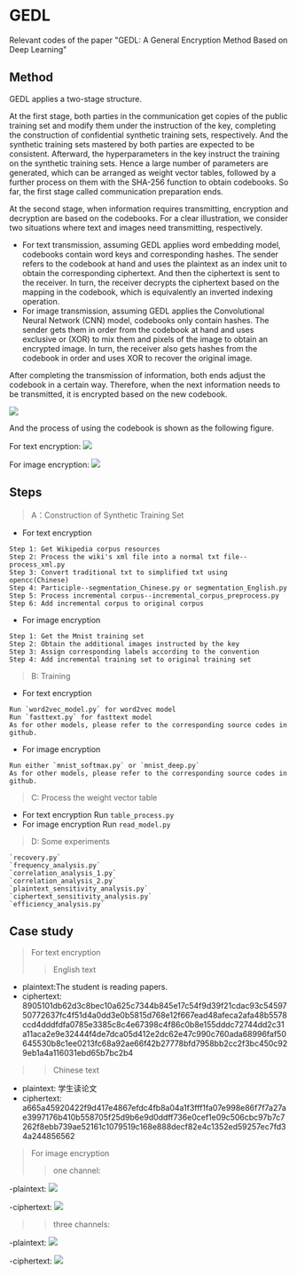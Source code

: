 # GEDL
Relevant codes of the paper "GEDL: A General Encryption Method Based on Deep Learning"
## Method
GEDL applies a two-stage structure.

At the first stage, both parties in the communication get copies of the public training set and modify them under the instruction of the key, completing the construction of confidential synthetic training sets, respectively. And the synthetic training sets mastered by both parties are expected to be consistent. Afterward, the hyperparameters in the key instruct the training on the synthetic training sets. Hence a large number of parameters are generated, which can be arranged as weight vector tables, followed by a further process on them with the SHA-256 function to obtain codebooks. So far, the first stage called communication preparation ends.

At the second stage, when information requires transmitting, encryption and decryption are based on the codebooks. For a clear illustration, we consider two situations where text and images need transmitting, respectively. 
- For text transmission, assuming GEDL applies word embedding model, codebooks contain word keys and corresponding hashes. The sender refers to the codebook at hand and uses the plaintext as an index unit to obtain the corresponding ciphertext. And then the ciphertext is sent to the receiver. In turn, the receiver decrypts the ciphertext based on the mapping in the codebook, which is equivalently an inverted indexing operation. 
- For image transmission, assuming GEDL applies the Convolutional Neural Network (CNN) model, codebooks only contain hashes. The sender gets them in order from the codebook at hand and uses exclusive or (XOR) to mix them and pixels of the image to obtain an encrypted image. In turn, the receiver also gets hashes from the codebook in order and uses XOR to recover the original image.

After completing the transmission of information, both ends adjust the codebook in a certain way. Therefore, when the next information needs to be transmitted, it is encrypted based on the new codebook.

![](https://github.com/tempAmbi/GEDL/raw/master/images/overview_conf.png)

And the process of using the codebook is shown as the following figure.

For text encryption:
![](https://github.com/tempAmbi/GEDL/raw/master/images/process2.png)

For image encryption:
![](https://github.com/tempAmbi/GEDL/raw/master/images/process_image.png)

## Steps

>A：Construction of Synthetic Training Set
- For text encryption
>>
    Step 1: Get Wikipedia corpus resources
    Step 2: Process the wiki's xml file into a normal txt file--process_xml.py
    Step 3: Convert traditional txt to simplified txt using opencc(Chinese)
    Step 4: Participle--segmentation_Chinese.py or segmentation_English.py
    Step 5: Process incremental corpus--incremental_corpus_preprocess.py
    Step 6: Add incremental corpus to original corpus
- For image encryption
>>
    Step 1: Get the Mnist training set
    Step 2: Obtain the additional images instructed by the key
    Step 3: Assign corresponding labels according to the convention
    Step 4: Add incremental training set to original training set

>B: Training
- For text encryption
>>
    Run `word2vec_model.py` for word2vec model
    Run `fasttext.py` for fasttext model
    As for other models, please refer to the corresponding source codes in github.
- For image encryption
>>
    Run either `mnist_softmax.py` or `mnist_deep.py`
    As for other models, please refer to the corresponding source codes in github.

>C: Process the weight vector table
>>
- For text encryption
    Run `table_process.py`
- For image encryption
    Run `read_model.py`
>D: Some experiments
>>
    `recovery.py`
    `frequency_analysis.py`
    `correlation_analysis_1.py`
    `correlation_analysis_2.py`
    `plaintext_sensitivity_analysis.py`
    `ciphertext_sensitivity_analysis.py`
    `efficiency_analysis.py`

## Case study
>For text encryption
>> English text
- plaintext:The student is reading papers.  
- ciphertext: 8905101db62d3c8bec10a625c7344b845e17c54f9d39f21cdac93c5459750772637fc4f51d4a0dd3e0b5815d768e12f667ead48afeca2afa48b5578ccd4dddfdfa0785e3385c8c4e67398c4f86c0b8e155dddc72744dd2c31a11aca2e9e32444f4de7dca05d412e2dc62e47c990c760ada68996faf50645530b8c1ee0213fc68a92ae66f42b27778bfd7958bb2cc2f3bc450c929eb1a4a116031ebd65b7bc2b4
>> Chinese text
- plaintext: 学生读论文       
- ciphertext:
a665a45920422f9d417e4867efdc4fb8a04a1f3fff1fa07e998e86f7f7a27ae3997176b410b558705f25d9b6e9d0ddff736e0cef1e09c506cbc97b7c7262f8ebb739ae52161c1079519c168e888decf82e4c1352ed59257ec7fd34a244856562

>For image encryption
>> one channel:

-plaintext:
![](https://github.com/tempAmbi/GEDL/raw/master/images/image_original.png)

-ciphertext:
![](https://github.com/tempAmbi/GEDL/raw/master/images/image_encrypted.png)

>> three channels:

-plaintext:
![](https://github.com/tempAmbi/GEDL/raw/master/images/image2_decrypted.png)

-ciphertext:
![](https://github.com/tempAmbi/GEDL/raw/master/images/image2_encrypted.png)
